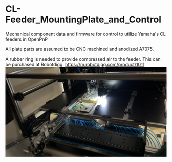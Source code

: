# CL-Feeder_MountingPlate_and_Control
Mechanical component data and firmware for control to utilize Yamaha's CL feeders in OpenPnP

All plate parts are assumed to be CNC machined and anodized A7075.

A rubber ring is needed to provide compressed air to the feeder.
This can be purchased at Robotdigg.
https://m.robotdigg.com/product/1011
<br>
<img src="https://github.com/crono2250/CL-Feeder_MountingPlate_and_Control/blob/main/img/2024-0116-202743(1707x958).png" width="600px">
